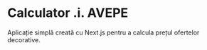 # Calculator .i. AVEPE

Aplicație simplă creată cu Next.js pentru a calcula prețul ofertelor decorative.
